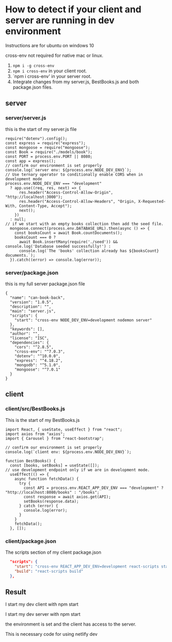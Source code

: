 # How to detect if your client and server are running in dev environment

Instructions are for ubuntu on windows 10

cross-env not required for native mac or linux.

1. `npm i -g cross-env`
1. `npm i cross-env` in your client root.
1. `npm i cross-env' in your server root.
1. Integrate changes from my server.js, BestBooks.js and both package.json files.

## server

### server/server.js

this is the start of my server.js file

```JSX
require("dotenv").config();
const express = require("express");
const mongoose = require("mongoose");
const Book = require("./models/book");
const PORT = process.env.PORT || 8080;
const app = express();
// confirm our environment is set properly
console.log(`server env: ${process.env.NODE_DEV_ENV}`);
// Use ternary operator to conditionally enable CORS when in development mode
process.env.NODE_DEV_ENV === "development"
  ? app.use((req, res, next) => {
      res.header("Access-Control-Allow-Origin", "http://localhost:3000");
      res.header("Access-Control-Allow-Headers", "Origin, X-Requested-With, Content-Type, Accept");
      next();
    })
  : null;
// if we start with an empty books collection then add the seed file.
  mongoose.connect(process.env.DATABASE_URL).then(async () => {
    const booksCount = await Book.countDocuments();
    booksCount === 0 ?
      await Book.insertMany(require('./seed')) && console.log('Database seeded successfully!') :
      console.log(`The 'books' collection already has ${booksCount} documents.`);
  }).catch((error) => console.log(error));
```

### server/package.json

this is my full server package.json file

```JSX
{
  "name": "can-book-back",
  "version": "1.0.5",
  "description": "",
  "main": "server.js",
  "scripts": {
    "start": "cross-env NODE_DEV_ENV=development nodemon server"
  },
  "keywords": [],
  "author": "",
  "license": "ISC",
  "dependencies": {
    "cors": "^2.8.5",
    "cross-env": "^7.0.3",
    "dotenv": "^10.0.0",
    "express": "^4.18.2",
    "mongodb": "^5.1.0",
    "mongoose": "^7.0.1"
  }
}

```

## client

### client/src/BestBooks.js

This is the start of my BestBooks.js

```JSX
import React, { useState, useEffect } from "react";
import axios from "axios";
import { Carousel } from "react-bootstrap";

// confirm our environment is set properly
console.log(`client env: ${process.env.NODE_DEV_ENV}`);

function BestBooks() {
  const [books, setBooks] = useState([]);
// use development endpoint only if we are in development mode.
  useEffect(() => {
    async function fetchData() {
      try {
        const API = process.env.REACT_APP_DEV_ENV === "development" ? "http://localhost:8080/books" : "/books";
        const response = await axios.get(API);
        setBooks(response.data);
      } catch (error) {
        console.log(error);
      }
    }
    fetchData();
  }, []);
```

### client/package.json

The scripts section of my client package.json

```json
  "scripts": {
    "start": "cross-env REACT_APP_DEV_ENV=development react-scripts start",
    "build": "react-scripts build"
  },
```

## Result

I start my dev client with npm start

I start my dev server with npm start

the environment is set and the client has access to the server.

This is necessary code for using netlify dev
